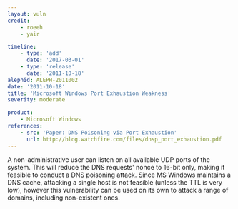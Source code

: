 ```yaml
---
layout: vuln
credit:
    - roeeh
    - yair

timeline:
    - type: 'add'
      date: '2017-03-01'
    - type: 'release'
      date: '2011-10-18' 
alephid: ALEPH-2011002
date: '2011-10-18'
title: 'Microsoft Windows Port Exhaustion Weakness'
severity: moderate

product:
    - Microsoft Windows
references:
    - src: 'Paper: DNS Poisoning via Port Exhaustion'
      url: http://blog.watchfire.com/files/dnsp_port_exhaustion.pdf
---
```

A non-administrative user can listen on all available UDP ports of the system. This will reduce the DNS requests' nonce to 16-bit only, making it feasible to conduct a DNS poisoning attack. Since MS Windows maintains a DNS cache, attacking a single host is not feasible (unless the TTL is very low), however this vulnerability can be used on its own to attack a range of domains,
including non-existent ones.

